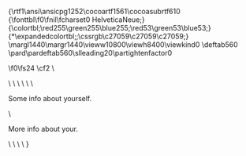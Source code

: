 {\rtf1\ansi\ansicpg1252\cocoartf1561\cocoasubrtf610
{\fonttbl\f0\fnil\fcharset0 HelveticaNeue;}
{\colortbl;\red255\green255\blue255;\red53\green53\blue53;}
{\*\expandedcolortbl;;\cssrgb\c27059\c27059\c27059;}
\margl1440\margr1440\vieww10800\viewh8400\viewkind0
\deftab560
\pard\pardeftab560\slleading20\partightenfactor0

\f0\fs24 \cf2 <!DOCTYPE html PUBLIC "-//W3C//DTD XHTML 1.0 Transitional//EN"\
"http://www.w3.org/TR/xhtml1/DTD/xhtml1-transitional.dtd">\
<html xmlns=\'94http://www.w3.org/1999/xhtml\'94 xml:lang=\'94en\'94 lang=\'94en\'94>\
<head>\
<title>I-Chun\'92s Assignment Page </title>\
<meta http-equiv="Content-Type" content="text/html; charset=utf-8" />\
</head>\
<body>\
<p>Some info about yourself.</p>\
<p>More info about your.</p>\
</body>\
</html>\
\
}
